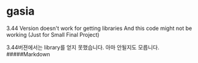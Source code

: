 # gasia

3.44 Version doesn't work for getting libraries
And this code might not be working (Just for Small Final Project)

3.44버젼에서는 library를 얻지 못했습니다.
아마 안될지도 모릅니다.
#####Markdown
